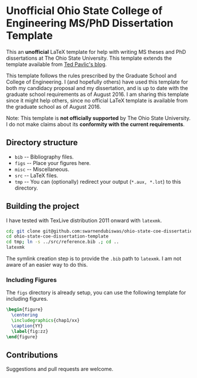 # Unofficial Ohio State College of Engineering MS/PhD Dissertation Template

This an **unofficial** LaTeX template for help with writing MS theses and PhD dissertations at The Ohio State University. This template extends the template available from [Ted Pavlic's blog](http://phaseportrait.blogspot.com/2011/02/updated-latex-document-class-for-ohio.html).

This template follows the rules prescribed by the Graduate School and College of Engineering. I (and hopefully others) have used this template for both my candidacy proposal and my dissertation, and is up to date with the graduate school requirements as of August 2016. I am sharing this template since it might help others, since no official LaTeX template is available from the graduate school as of August 2016.

Note: This template is **not officially supported** by The Ohio State University. I do not make claims about its **conformity with the current requirements**.

## Directory structure

* `bib` -- Bibliography files.
* `figs` -- Place your figures here.
* `misc` -- Miscellaneous.
* `src` -- LaTeX files.
* `tmp` -- You can (optionally) redirect your output (`*.aux, *.lot`) to this directory.

## Building the project

I have tested with TexLive distribution 2011 onward with `latexmk`.

```Bash
cd; git clone git@github.com:swarnendubiswas/ohio-state-coe-dissertation-template.git;
cd ohio-state-coe-dissertation-template
cd tmp; ln -s ../src/reference.bib .; cd ..
latexmk
```

The symlink creation step is to provide the `.bib` path to `latexmk`. I am not aware of an easier way to do this.

### Including Figures

The `figs` directory is already setup, you can use the following template for including figures.

```LaTeX
\begin{figure}
  \centering
  \includegraphics{chap1/xx}
  \caption{YY}
  \label{fig:zz}
\end{figure}
```

## Contributions

Suggestions and pull requests are welcome.
